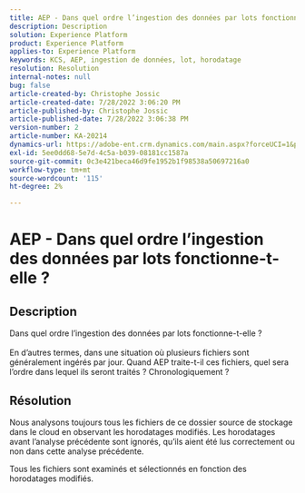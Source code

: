 ```yaml
---
title: AEP - Dans quel ordre l’ingestion des données par lots fonctionne-t-elle ?
description: Description
solution: Experience Platform
product: Experience Platform
applies-to: Experience Platform
keywords: KCS, AEP, ingestion de données, lot, horodatage
resolution: Resolution
internal-notes: null
bug: false
article-created-by: Christophe Jossic
article-created-date: 7/28/2022 3:06:20 PM
article-published-by: Christophe Jossic
article-published-date: 7/28/2022 3:06:38 PM
version-number: 2
article-number: KA-20214
dynamics-url: https://adobe-ent.crm.dynamics.com/main.aspx?forceUCI=1&pagetype=entityrecord&etn=knowledgearticle&id=c18d60d0-860e-ed11-82e5-000d3a379dbc
exl-id: 5ee0dd68-5e7d-4c5a-b039-08181cc1587a
source-git-commit: 0c3e421beca46d9fe1952b1f98538a50697216a0
workflow-type: tm+mt
source-wordcount: '115'
ht-degree: 2%

---
```


# AEP - Dans quel ordre l’ingestion des données par lots fonctionne-t-elle ?

## Description

Dans quel ordre l’ingestion des données par lots fonctionne-t-elle ?<br><br>En d’autres termes, dans une situation où plusieurs fichiers sont généralement ingérés par jour. Quand AEP traite-t-il ces fichiers, quel sera l’ordre dans lequel ils seront traités ? Chronologiquement ?

## Résolution


Nous analysons toujours tous les fichiers de ce dossier source de stockage dans le cloud en observant les horodatages modifiés. Les horodatages avant l’analyse précédente sont ignorés, qu’ils aient été lus correctement ou non dans cette analyse précédente.

Tous les fichiers sont examinés et sélectionnés en fonction des horodatages modifiés.
